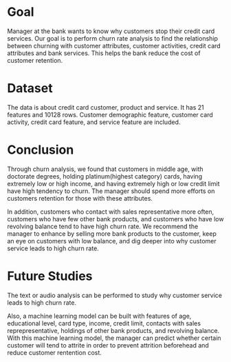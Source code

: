 # Goal

Manager at the bank wants to know why customers stop their credit card services. Our goal is to perform churn rate analysis to find the relationship between churning with customer attributes, customer activities, credit card attributes and bank services. This helps the bank reduce the cost of customer retention.

# Dataset
The data is about credit card customer, product and service. It has 21 features and 10128 rows. Customer demographic feature, customer card activity, credit card feature, and service feature are included. 

# Conclusion
Through churn analysis, we found that customers in middle age, with doctorate degrees, holding platinum(highest category) cards, having extremely low or high income, and having extremely high or low credit limit have high tendency to churn. The manager should spend more efforts on customers retention for those with these attributes.

In addition, customers who contact with sales representative more often, customers who have few other bank products, and customers who have low revolving balance tend to have high churn rate. We recommend the manager to enhance by selling more bank products to the customer, keep an eye on customers with low balance, and dig deeper into why customer service leads to high churn rate.

# Future Studies
The text or audio analysis can be performed to study why customer service leads to high churn rate.

Also, a machine learning model can be built with features of age, educational level, card type, income, credit limit, contacts with sales reprepresentative, holdings of other bank products, and revolving balance. With this machine learning model, the manager can predict whether certain customer will tend to attrite in order to prevent attrition beforehead and reduce customer rentention cost.











